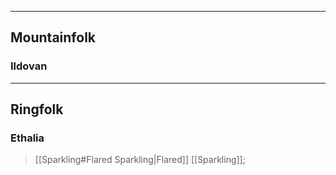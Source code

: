 -- - - - -
## Mountainfolk

### Ildovan
---- ---
## Ringfolk

### Ethalia

>[[Sparkling#Flared Sparkling|Flared]] [[Sparkling]];  